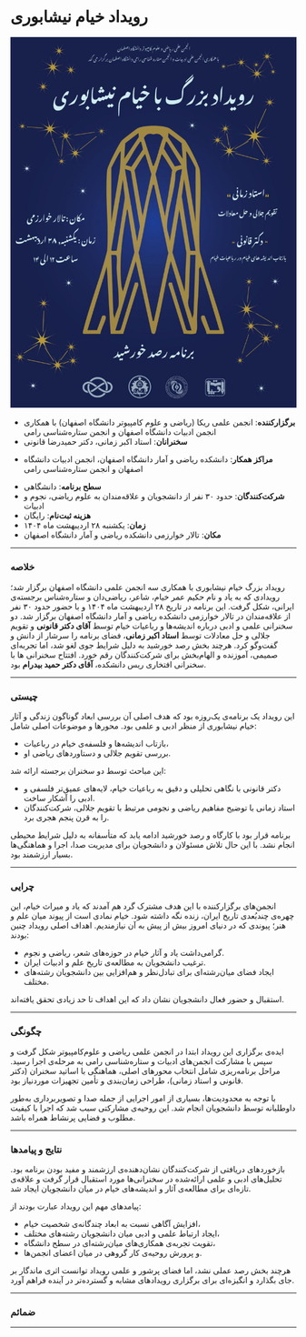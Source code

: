 # رویداد خیام نیشابوری

![پوستر](./statics/poster.khayam.jpg)

- **برگزارکننده**: انجمن علمی ریکا (ریاضی و علوم کامپیوتر دانشگاه اصفهان) با همکاری انجمن ادبیات دانشگاه اصفهان و انجمن ستاره‌شناسی رامی
- **سخنرانان**: استاد اکبر زمانی، دکتر حمیدرضا قانونی

* **مراکز همکار**: دانشکده ریاضی و آمار دانشگاه اصفهان، انجمن ادبیات دانشگاه اصفهان و انجمن ستاره‌شناسی رامی

- **سطح برنامه**: دانشگاهی
- **شرکت‌کنندگان**: حدود ۳۰ نفر از دانشجویان و علاقه‌مندان به علوم ریاضی، نجوم و ادبیات
- **هزینه ثبت‌نام**: رایگان
- **زمان**: یکشنبه ۲۸ اردیبهشت ماه ۱۴۰۴
- **مکان**: تالار خوارزمی دانشکده ریاضی و آمار دانشگاه اصفهان

---

### خلاصه

رویداد بزرگ خیام نیشابوری با همکاری سه انجمن علمی دانشگاه اصفهان برگزار شد؛ رویدادی که به یاد و نام حکیم عمر خیام، شاعر، ریاضی‌دان و ستاره‌شناس برجسته‌ی ایرانی، شکل گرفت. این برنامه در تاریخ ۲۸ اردیبهشت ماه ۱۴۰۴ و با حضور حدود ۳۰ نفر از علاقه‌مندان در تالار خوارزمی دانشکده ریاضی و آمار دانشگاه اصفهان برگزار شد. دو سخنرانی علمی و ادبی درباره اندیشه‌ها و رباعیات خیام توسط **آقای دکتر قانونی** و تقویم جلالی و حل معادلات توسط **استاد اکبر زمانی**، فضای برنامه را سرشار از دانش و گفت‌وگو کرد. هرچند بخش رصد خورشید به دلیل شرایط جوی لغو شد، اما تجربه‌ای صمیمی، آموزنده و الهام‌بخش برای شرکت‌کنندگان رقم خورد. افتتاح سخنرانی ها با سخنرانی افتخاری ریس دانشکده، **آقای دکتر حمید بیدرام** بود.

---

### چیستی

این رویداد یک برنامه‌ی یک‌روزه بود که هدف اصلی آن بررسی ابعاد گوناگون زندگی و آثار خیام نیشابوری از منظر ادبی و علمی بود. محورها و موضوعات اصلی شامل:

- بازتاب اندیشه‌ها و فلسفه‌ی خیام در رباعیات،
- بررسی تقویم جلالی و دستاوردهای ریاضی او.

این مباحث توسط دو سخنران برجسته ارائه شد:

- دکتر قانونی با نگاهی تحلیلی و دقیق به رباعیات خیام، لایه‌های عمیق‌تر فلسفی و ادبی را آشکار ساخت.
- استاد زمانی با توضیح مفاهیم ریاضی و نجومی مرتبط با تقویم جلالی، شرکت‌کنندگان را به قرن پنجم هجری برد.

برنامه قرار بود با کارگاه و رصد خورشید ادامه یابد که متأسفانه به دلیل شرایط محیطی انجام نشد. با این حال تلاش مسئولان و دانشجویان برای مدیریت صدا، اجرا و هماهنگی‌ها بسیار ارزشمند بود.

---

### چرایی

انجمن‌های برگزارکننده با این هدف مشترک گرد هم آمدند که یاد و میراث خیام، این چهره‌ی چندبُعدی تاریخ ایران، زنده نگه داشته شود. خیام نمادی است از پیوند میان علم و هنر؛ پیوندی که در دنیای امروز بیش از پیش به آن نیازمندیم. اهداف اصلی رویداد چنین بودند:

- گرامی‌داشت یاد و آثار خیام در حوزه‌های شعر، ریاضی و نجوم.
- ترغیب دانشجویان به مطالعه‌ی تاریخ علم و ادبیات ایران.
- ایجاد فضای میان‌رشته‌ای برای تبادل‌نظر و هم‌افزایی بین دانشجویان رشته‌های مختلف.

استقبال و حضور فعال دانشجویان نشان داد که این اهداف تا حد زیادی تحقق یافته‌اند.

---

### چگونگی

ایده‌ی برگزاری این رویداد ابتدا در انجمن علمی ریاضی و علوم‌کامپیوتر شکل گرفت و سپس با مشارکت انجمن‌های ادبیات و ستاره‌شناسی رامی به مرحله‌ی اجرا رسید. مراحل برنامه‌ریزی شامل انتخاب محورهای اصلی، هماهنگی با اساتید سخنران (دکتر قانونی و استاد زمانی)، طراحی زمان‌بندی و تأمین تجهیزات موردنیاز بود.

با توجه به محدودیت‌ها، بسیاری از امور اجرایی از جمله صدا و تصویربرداری به‌طور داوطلبانه توسط دانشجویان انجام شد. این روحیه‌ی مشارکتی سبب شد که اجرا با کیفیت مطلوب و فضایی پرنشاط همراه باشد.

---

### نتایج و پیامدها

بازخوردهای دریافتی از شرکت‌کنندگان نشان‌دهنده‌ی ارزشمند و مفید بودن برنامه بود. تحلیل‌های ادبی و علمی ارائه‌شده در سخنرانی‌ها مورد استقبال قرار گرفت و علاقه‌ی تازه‌ای برای مطالعه‌ی آثار و اندیشه‌های خیام در میان دانشجویان ایجاد شد.

پیامدهای مهم این رویداد عبارت بودند از:

- افزایش آگاهی نسبت به ابعاد چندگانه‌ی شخصیت خیام،
- ایجاد ارتباط علمی و ادبی میان دانشجویان رشته‌های مختلف،
- تقویت تجربه‌ی همکاری‌های میان‌رشته‌ای در سطح دانشگاه،
- و پرورش روحیه‌ی کار گروهی در میان اعضای انجمن‌ها.

هرچند بخش رصد عملی نشد، اما فضای پرشور و علمی رویداد توانست اثری ماندگار بر جای بگذارد و انگیزه‌ای برای برگزاری رویدادهای مشابه و گسترده‌تر در آینده فراهم آورد.

---

### ضمائم

---
